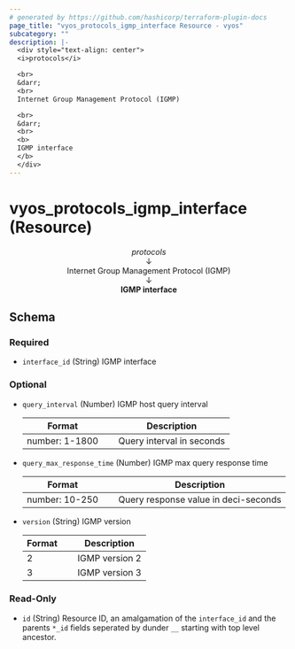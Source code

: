 ```yaml
---
# generated by https://github.com/hashicorp/terraform-plugin-docs
page_title: "vyos_protocols_igmp_interface Resource - vyos"
subcategory: ""
description: |-
  <div style="text-align: center">
  <i>protocols</i>

  <br>
  &darr;
  <br>
  Internet Group Management Protocol (IGMP)

  <br>
  &darr;
  <br>
  <b>
  IGMP interface
  </b>
  </div>
---
```


# vyos_protocols_igmp_interface (Resource)

<div style="text-align: center">
<i>protocols</i>

<br>
&darr;
<br>
Internet Group Management Protocol (IGMP)

<br>
&darr;
<br>
<b>
IGMP interface
</b>
</div>



<!-- schema generated by tfplugindocs -->
## Schema

### Required

- `interface_id` (String) IGMP interface

### Optional

- `query_interval` (Number) IGMP host query interval

    |  Format &emsp; | Description  |
    |----------|---------------|
    |  number: 1-1800  &emsp; |  Query interval in seconds  |
- `query_max_response_time` (Number) IGMP max query response time

    |  Format &emsp; | Description  |
    |----------|---------------|
    |  number: 10-250  &emsp; |  Query response value in deci-seconds  |
- `version` (String) IGMP version

    |  Format &emsp; | Description  |
    |----------|---------------|
    |  2  &emsp; |  IGMP version 2  |
    |  3  &emsp; |  IGMP version 3  |

### Read-Only

- `id` (String) Resource ID, an amalgamation of the `interface_id` and the parents `*_id` fields seperated by dunder `__` starting with top level ancestor.

